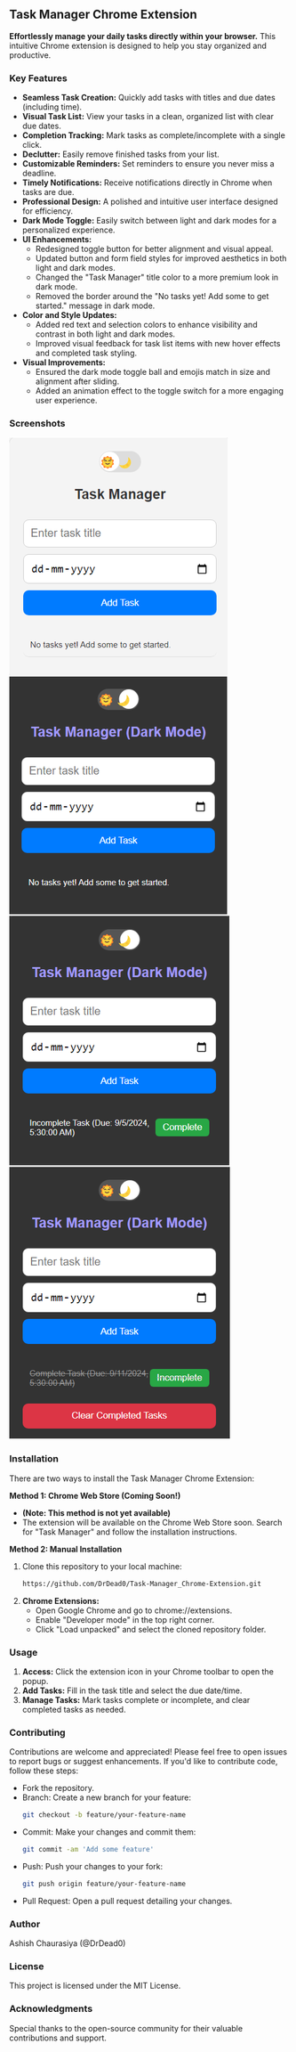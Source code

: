 ## **Task Manager Chrome Extension**

**Effortlessly manage your daily tasks directly within your browser.** This intuitive Chrome extension is designed to help you stay organized and productive.

### **Key Features**

* **Seamless Task Creation:** Quickly add tasks with titles and due dates (including time).
* **Visual Task List:** View your tasks in a clean, organized list with clear due dates.
* **Completion Tracking:** Mark tasks as complete/incomplete with a single click.
* **Declutter:** Easily remove finished tasks from your list.
* **Customizable Reminders:** Set reminders to ensure you never miss a deadline.
* **Timely Notifications:** Receive notifications directly in Chrome when tasks are due.
* **Professional Design:** A polished and intuitive user interface designed for efficiency.
* **Dark Mode Toggle:** Easily switch between light and dark modes for a personalized experience.
* **UI Enhancements:**
    * Redesigned toggle button for better alignment and visual appeal.
    * Updated button and form field styles for improved aesthetics in both light and dark modes.
    * Changed the "Task Manager" title color to a more premium look in dark mode.
    * Removed the border around the "No tasks yet! Add some to get started." message in dark mode.
* **Color and Style Updates:**
    * Added red text and selection colors to enhance visibility and contrast in both light and dark modes.
    * Improved visual feedback for task list items with new hover effects and completed task styling.
* **Visual Improvements:**
    * Ensured the dark mode toggle ball and emojis match in size and alignment after sliding.
    * Added an animation effect to the toggle switch for a more engaging user experience.

### **Screenshots**
![Main Page ](https://github.com/DrDead0/Task-Manager_Chrome-Extension/blob/main/images/Normal%20(llightmode).png)<br>
![Dark Mode ](https://github.com/DrDead0/Task-Manager_Chrome-Extension/blob/main/images/Darkmode.png)<br>
![Task Page ](https://github.com/DrDead0/Task-Manager_Chrome-Extension/blob/main/images/incomplete%20v3.0%20.png)<br>
![Task After Completed ](https://github.com/DrDead0/Task-Manager_Chrome-Extension/blob/main/images/complete%20Task%20v3.0.png)<br>



### **Installation**

There are two ways to install the Task Manager Chrome Extension:

**Method 1: Chrome Web Store (Coming Soon!)**

* **(Note: This method is not yet available)**
* The extension will be available on the Chrome Web Store soon. Search for "Task Manager" and follow the installation instructions.

**Method 2: Manual Installation**

1. Clone this repository to your local machine:
   ```bash
   https://github.com/DrDead0/Task-Manager_Chrome-Extension.git
   ```
2. **Chrome Extensions:**
    * Open Google Chrome and go to chrome://extensions.
    * Enable "Developer mode" in the top right corner.
    * Click "Load unpacked" and select the cloned repository folder.

### **Usage**

1. **Access:** Click the extension icon in your Chrome toolbar to open the popup.
2. **Add Tasks:** Fill in the task title and select the due date/time.
3. **Manage Tasks:** Mark tasks complete or incomplete, and clear completed tasks as needed.

### **Contributing**

Contributions are welcome and appreciated! Please feel free to open issues to report bugs or suggest enhancements. If you'd like to contribute code, follow these steps:

* Fork the repository.
* Branch: Create a new branch for your feature:
  ```bash
  git checkout -b feature/your-feature-name
  ```
* Commit: Make your changes and commit them:
  ```bash
  git commit -am 'Add some feature'
  ```
* Push: Push your changes to your fork:
  ```bash
  git push origin feature/your-feature-name
  ```
* Pull Request: Open a pull request detailing your changes.

### **Author**

Ashish Chaurasiya (@DrDead0)

### **License**

This project is licensed under the MIT License.

### **Acknowledgments**

Special thanks to the open-source community for their valuable contributions and support.
